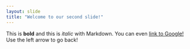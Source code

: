 ```yaml
---
layout: slide
title: "Welcome to our second slide!"
---
```

This is **bold** and this is *italic* with Markdown. You can even [link to Google!](http://www.google.com)
Use the left arrow to go back!
